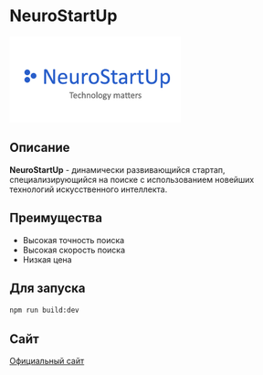 # NeuroStartUp

![Изображение](https://raw.githubusercontent.com/Grachya/NeuroStartUp/master/img/nsu.png)

## Описание

**NeuroStartUp** - динамически развивающийся стартап, специализирующийся на поиске с использованием новейших технологий искусственного интеллекта.

## Преимущества

* Высокая точность поиска
* Высокая скорость поиска
* Низкая цена

## Для запуска

```bash
npm run build:dev
```

## Сайт

[Официальный сайт](https://neurostartup.ru)


